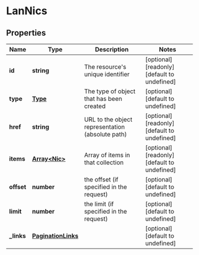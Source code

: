 # LanNics

## Properties
| Name | Type | Description | Notes |
| ------------ | ------------- | ------------- | ------------- |
| **id** | **string** | The resource\'s unique identifier | [optional] [readonly] [default to undefined] |
| **type** | [**Type**](Type.md) | The type of object that has been created | [optional] [default to undefined] |
| **href** | **string** | URL to the object representation (absolute path) | [optional] [readonly] [default to undefined] |
| **items** | [**Array&lt;Nic&gt;**](Nic.md) | Array of items in that collection | [optional] [readonly] [default to undefined] |
| **offset** | **number** | the offset (if specified in the request) | [optional] [default to undefined] |
| **limit** | **number** | the limit (if specified in the request) | [optional] [default to undefined] |
| **_links** | [**PaginationLinks**](PaginationLinks.md) |  | [optional] [default to undefined] |


